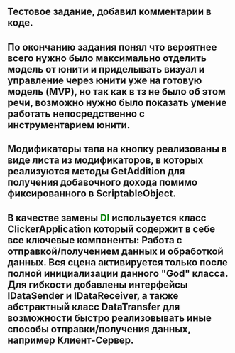 <h2>Тестовое задание, добавил комментарии в коде.</h2>	
<h2>По окончанию задания понял что вероятнее всего нужно было максимально отделить модель от юнити и приделывать визуал и управление через юнити уже на готовую модель (MVP), но так как в тз не было об этом речи, возможно нужно было показать умение работать непосредственно с инструментарием юнити.</h2>
<h2>Модификаторы тапа на кнопку реализованы в виде листа из модификаторов, в которых реализуются методы GetAddition для получения добавочного дохода помимо фиксированного в ScriptableObject.</h2>
<h2>В качестве замены <bold><span style="color: green">DI</span></bold> используется класс ClickerApplication который содержит в себе все ключевые компоненты: Работа с отправкой/получением данных и обработкой данных. Вся сцена активируется только после полной инициализации данного "God" класса.
Для гибкости добавлены интерфейсы IDataSender и IDataReceiver, а также абстрактный класс DataTransfer для возможности быстро реализовывать иные способы отправки/получения данных, например Клиент-Сервер.</h2>
